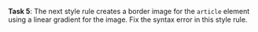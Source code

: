 **Task 5**: The next style rule creates a border image for the `article` element using a linear gradient for the image. Fix the syntax error in this style rule.
